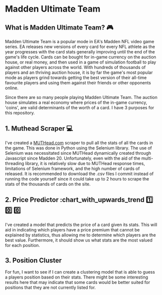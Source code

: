 # Madden Ultimate Team

## What is Madden Ultimate Team? :video_game:
Madden Ultimate Team is a popular mode in EA's Madden NFL video game series. EA releases new versions of every card for every NFL athlete as the year progresses with the card stats generally improving until the end of the game's life cycle. Cards can be bought for in-game currency on the auction house, or real money, and then used in a game of simulation football to play against other players across the world. With hundreds of thousands of players and an thriving auction house, it is by far the game's most popular mode as players grind towards getting the best version of their all-time favourite players and using them against their friends or other opponents online.

Since there are so many people playing Madden Ultimate Team. The auction house simulates a real economy where prices of the in-game currency, 'coins', are valid determinants of the worth of a card. I have 3 purposes for this repository.

## 1. Muthead Scraper :computer: 
I've created a [MUTHead.com](https://www.muthead.com/20/players/) scraper to pull all the stats of all the cards in the game. This was done in Python using the Selenium library. The use of Selenium was necessitated since MUTHead dynamically created through Javascript since Madden 20. Unfortunately, even with the aid of the multi-threading library,  it is relatively slow due to MUTHead response times, limitations of Selenium framework, and the high number of cards of released.  It is recommended to download the .csv files I commit instead of running the code yourself since it could take up to 2 hours to scrape the stats of the thousands of cards on the site.

## 2. Price Predictor :chart_with_upwards_trend :one: :zero: :zero:
I've created a model that predicts the price of a card given its stats. This will aid in indicating which players have a price premium that cannot be explained by statistics, thus allowing me to determine which players are the best value. Furthermore, it should show us what stats are the most valued for each position.

## 3. Position Cluster
For fun, I want to see if I can create a clustering model that is able to guess a players position based on their stats. There might be some interesting results here that may indicate that some cards would be better suited for positions that they are not currently listed for.
